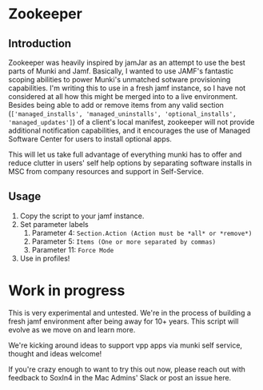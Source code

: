Zookeeper
=============

## Introduction

Zookeeper was heavily inspired by jamJar as an attempt to use the best parts of Munki and Jamf. Basically, I wanted to use JAMF's fantastic scoping abilities to power Munki's unmatched sotware provisioning capabilities. I'm writing this to use in a fresh jamf instance, so I have not considered at all how this might be merged into to a live environment. Besides being able to add or remove items from any valid section (`['managed_installs', 'managed_uninstalls', 'optional_installs', 'managed_updates']`) of a client's local manifest, zookeeper will not provide additional notification capabilities, and it encourages the use of Managed Software Center for users to install optional apps.

This will let us take full advantage of everything munki has to offer and reduce clutter in users' self help options by separating software installs in MSC from company resources and support in Self-Service.

## Usage

1. Copy the script to your jamf instance.
2. Set parameter labels
    1. Parameter 4: `Section.Action (Action must be *all* or *remove*)`
    2. Parameter 5: `Items (One or more separated by commas)`
    3. Parameter 11: `Force Mode`
4. Use in profiles!

# Work in progress
This is very experimental and untested. We're in the process of building a fresh jamf environment after being away for 10+ years. This script will evolve as we move on and learn more.

We're kicking around ideas to support vpp apps via munki self service, thought and ideas welcome!

If you're crazy enough to want to try this out now, please reach out with feedback to SoxIn4 in the Mac Admins' Slack or post an issue here.
